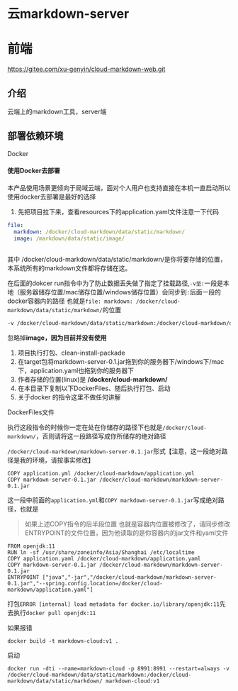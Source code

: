 # 云markdown-server

# 前端

https://gitee.com/xu-genyin/cloud-markdown-web.git

## 介绍

云端上的markdown工具，server端

## 部署依赖环境

Docker

#### 使用Docker去部署

本产品使用场景更倾向于局域云端，面对个人用户也支持直接在本机一直启动所以使用docker去部署是最好的选择

1. 先把项目拉下来，查看resources下的application.yaml文件注意一下代码

```yaml
file:
  markdown: /docker/cloud-markdown/data/static/markdown/
  image: /markdown/data/static/image/
    
```

其中 /docker/cloud-markdown/data/static/markdown/是你将要存储的位置，本系统所有的markdown文件都将存储在这。

在后面的dokcer run指令中为了防止数据丢失做了指定了挂载路径,`-v至:`一段是本地（服务器储存位置/mac储存位置/windows储存位置）会同步到`:`后面一段的docker容器内的路径 也就是`file:
markdown: /docker/cloud-markdown/data/static/markdown/`的位置

```dockerfile
-v /docker/cloud-markdown/data/static/markdown:/docker/cloud-markdown/data/static/markdown/
```

忽略掉**image，因为目前并没有使用**

1. 项目执行打包、clean-install-packade
2. 在target包将markdown-server-0.1.jar拖到你的服务器下/windows下/mac下，application.yaml也拖到你的服务器下
3. 作者存储的位置(linux)是 **/docker/cloud-markdown/**
4. 在本目录下复制以下DockerFiles、随后执行打包、启动
5. 关于docker 的指令这里不做任何讲解

DockerFiles文件

执行这段指令的时候你一定在处在你储存的路径下也就是`/docker/cloud-markdown/`，否则请将这一段路径写成你所储存的绝对路径

`/docker/cloud-markdown/markdown-server-0.1.jar`形式【注意，这一段绝对路径是我的环境，请按事实修改】

```doc
COPY application.yml /docker/cloud-markdown/application.yml
COPY markdown-server-0.1.jar /docker/cloud-markdown/markdown-server-0.1.jar
```

这一段中前面的`application.yml`和`COPY markdown-server-0.1.jar`写成绝对路径，也就是

> 如果上述COPY指令的后半段位置 也就是容器内位置被修改了，请同步修改ENTRYPOINT的文件位置，因为他读取的是你容器内的jar文件和yaml文件

```shell
FROM openjdk:11
RUN ln -sf /usr/share/zoneinfo/Asia/Shanghai /etc/localtime
COPY application.yaml /docker/cloud-markdown/application.yaml
COPY markdown-server-0.1.jar /docker/cloud-markdown/markdown-server-0.1.jar
ENTRYPOINT ["java","-jar","/docker/cloud-markdown/markdown-server-0.1.jar","--spring.config.location=/docker/cloud-markdown/application.yaml"]
```

打包`ERROR [internal] load metadata for docker.io/library/openjdk:11`先去执行`docker pull openjdk:11`

如果报错

```shell
docker build -t markdown-cloud:v1 .
```

启动

```shell
docker run -dti --name=markdown-cloud -p 8991:8991 --restart=always -v /docker/cloud-markdown/data/static/markdown:/docker/cloud-markdown/data/static/markdown/ markdown-cloud:v1
```


